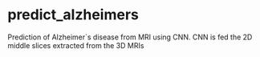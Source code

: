 # predict_alzheimers
Prediction of Alzheimer`s disease from MRI using CNN.
CNN is fed the 2D middle slices extracted from the 3D MRIs
